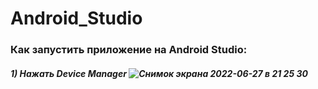 # Android_Studio
### Как запустить приложение на Android Studio:
##### 1)  Нажать Device Manager ![Снимок экрана 2022-06-27 в 21 25 30](https://user-images.githubusercontent.com/97560197/176010810-56771fe4-6c67-4fa9-baee-eecc3aad4066.png)

